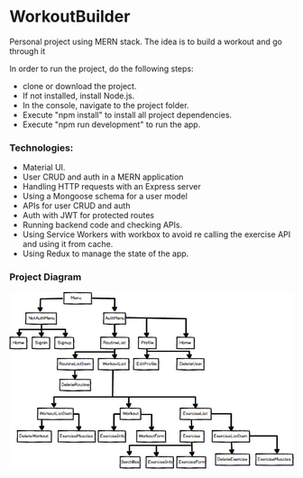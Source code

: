 # WorkoutBuilder
Personal project using MERN stack. 
The idea is to build a workout and go through it

In order to run the project, do the following steps:
- clone or download the project.
- If not installed, install Node.js.
- In the console, navigate to the project folder.
- Execute "npm install" to install all project dependencies.
- Execute "npm run development" to run the app.

### Technologies:
- Material UI.
- User CRUD and auth in a MERN application
- Handling HTTP requests with an Express server
- Using a Mongoose schema for a user model
- APIs for user CRUD and auth
- Auth with JWT for protected routes
- Running backend code and checking APIs.
- Using Service Workers with workbox to avoid re calling the exercise API and using it from cache.
- Using Redux to manage the state of the app.

### Project Diagram
![Project Diagram](client/assets/images/ProjectDiagram.png)
